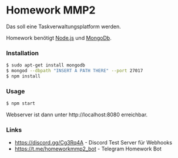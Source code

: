 # Homework MMP2

Das soll eine Taskverwaltungsplatform werden.

Homework benötigt [Node.js](https://github.com/creationix/nvm) und [MongoDb](https://www.mongodb.com/de).

### Installation
```sh
$ sudo apt-get install mongodb
$ mongod --dbpath "INSERT A PATH THERE" --port 27017
$ npm install
```

### Usage
```sh
$ npm start
```
Webserver ist dann unter http://localhost:8080 erreichbar.

### Links
- https://discord.gg/Cg3Rq4A - Discord Test Server für Webhooks
- https://t.me/homeworkmmp2_bot - Telegram Homework Bot